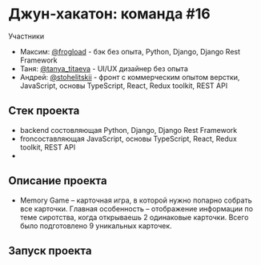 # Джун-хакатон: команда #16

Участники
* Максим: [@frogload](https://t.me/frogload) - бэк без опыта, Python, Django, Django Rest Framework
* Таня: [@tanya_titaeva](https://t.me/tanya_titaeva) - UI/UX дизайнер без опыта
* Андрей: [@stohelitskii](https://t.me/stohelitskii) -  фронт с коммерческим опытом верстки, JavaScript, основы TypeScript, React, Redux toolkit, REST API

## Стек проекта

- backend состовляющая Python, Django, Django Rest Framework
- fronсоставляющая JavaScript, основы TypeScript, React, Redux toolkit, REST API
- 
## Описание проекта

- Memory Game – карточная игра, в которой нужно попарно собрать все карточки.
Главная особенность – отображение информации по теме сиротства, когда открываешь 2 одинаковые карточки.
Всего было подготовлено 9 уникальных карточек. 

## Запуск проекта
